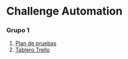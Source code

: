# Challenge Automation
### Grupo 1

1. [Plan de pruebas](https://docs.google.com/spreadsheets/d/1_5qwo6nVrtXZHWnojg7wIpEdOrKMVNm-/edit?gid=1761268626#gid=1761268626)
2. [Tablero Trello]()
